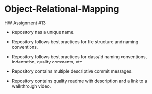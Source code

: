 # Object-Relational-Mapping

HW Assignment #13
* Repository has a unique name.

* Repository follows best practices for file structure and naming conventions.

* Repository follows best practices for class/id naming conventions, indentation, quality comments, etc.

* Repository contains multiple descriptive commit messages.

* Repository contains quality readme with description and a link to a walkthrough video.
